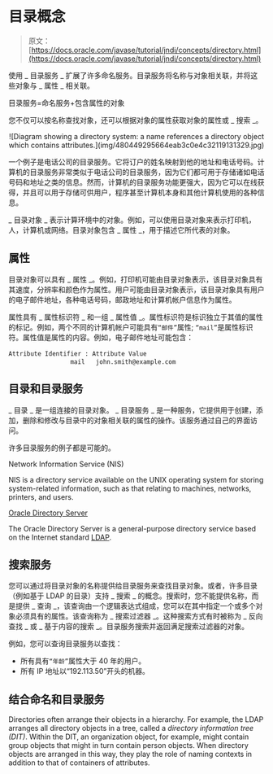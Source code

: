 # 目录概念

> 原文： [https://docs.oracle.com/javase/tutorial/jndi/concepts/directory.html](https://docs.oracle.com/javase/tutorial/jndi/concepts/directory.html)

使用 _ 目录服务 _ 扩展了许多命名服务。目录服务将名称与对象相关联，并将这些对象与 _ 属性 _ 相关联。

目录服务=命名服务+包含属性的对象

您不仅可以按名称查找对象，还可以根据对象的属性获取对象的属性或 _ 搜索 _。

<center>![Diagram showing a directory system: a name references a directory object which contains attributes.](img/480449295664eab3c0e4c32119131329.jpg)</center>

一个例子是电话公司的目录服务。它将订户的姓名映射到他的地址和电话号码。计算机的目录服务非常类似于电话公司的目录服务，因为它们都可用于存储诸如电话号码和地址之类的信息。然而，计算机的目录服务功能更强大，因为它可以在线获得，并且可以用于存储可供用户，程序甚至计算机本身和其他计算机使用的各种信息。

_ 目录对象 _ 表示计算环境中的对象。例如，可以使用目录对象来表示打印机，人，计算机或网络。目录对象包含 _ 属性 _，用于描述它所代表的对象。

## 属性

目录对象可以具有 _ 属性 _。例如，打印机可能由目录对象表示，该目录对象具有其速度，分辨率和颜色作为属性。用户可能由目录对象表示，该目录对象具有用户的电子邮件地址，各种电话号码，邮政地址和计算机帐户信息作为属性。

属性具有 _ 属性标识符 _ 和一组 _ 属性值 _。属性标识符是标识独立于其值的属性的标记。例如，两个不同的计算机帐户可能具有`“邮件”`属性; `“mail”`是属性标识符。属性值是属性的内容。例如，电子邮件地址可能包含：

```
Attribute Identifier : Attribute Value
                 mail   john.smith@example.com

```

## 目录和目录服务

_ 目录 _ 是一组连接的目录对象。 _ 目录服务 _ 是一种服务，它提供用于创建，添加，删除和修改与目录中的对象相关联的属性的操作。该服务通过自己的界面访问。

许多目录服务的例子都是可能的。

Network Information Service (NIS)

NIS is a directory service available on the UNIX operating system for storing system-related information, such as that relating to machines, networks, printers, and users.

[Oracle Directory Server](http://www.oracle.com/technetwork/testcontent/index-085178.html)

The Oracle Directory Server is a general-purpose directory service based on the Internet standard [LDAP](http://www.ietf.org/rfc/rfc2251.txt).

## 搜索服务

您可以通过将目录对象的名称提供给目录服务来查找目录对象。或者，许多目录（例如基于 LDAP 的目录）支持 _ 搜索 _ 的概念。搜索时，您不能提供名称，而是提供 _ 查询 _，该查询由一个逻辑表达式组成，您可以在其中指定一个或多个对象必须具有的属性。该查询称为 _ 搜索过滤器 _。这种搜索方式有时被称为 _ 反向查找 _ 或 _ 基于内容的搜索 _。目录服务搜索并返回满足搜索过滤器的对象。

例如，您可以查询目录服务以查找：

*   所有具有`“年龄”`属性大于 40 年的用户。
*   所有 IP 地址以“192.113.50”开头的机器。

## 结合命名和目录服务

Directories often arrange their objects in a hierarchy. For example, the LDAP arranges all directory objects in a tree, called a _directory information tree (DIT)_. Within the DIT, an organization object, for example, might contain group objects that might in turn contain person objects. When directory objects are arranged in this way, they play the role of naming contexts in addition to that of containers of attributes.